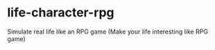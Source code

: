 # life-character-rpg
Simulate real life like an RPG game (Make your life interesting like RPG game)
